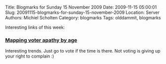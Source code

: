 Title: Blogmarks for Sunday 15 November 2009
Date: 2009-11-15 05:00:01
Slug: 20091115-blogmarks-for-sunday-15-november-2009
Location: Server
Authors: Michiel Scholten
Category: blogmarks
Tags: olddammit, blogmarks

<p>Interesting links of this week:</p>
<h3><a href="http://contexts.org/graphicsociology/2009/11/14/mapping-voter-apathy-by-age/">Mapping voter apathy by age</a></h3>
<p>Interesting trends. Just go to vote if the time is there. Not voting is giving up your right to complain :)</p>
